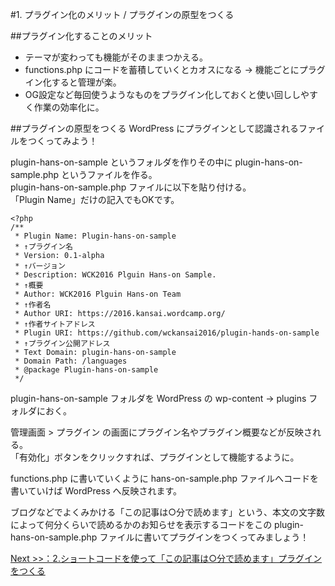 #1. プラグイン化のメリット / プラグインの原型をつくる

##プラグイン化することのメリット

* テーマが変わっても機能がそのままつかえる。
* functions.php にコードを蓄積していくとカオスになる → 機能ごとにプラグイン化すると管理が楽。
* OG設定など毎回使うようなものをプラグイン化しておくと使い回ししやすく作業の効率化に。


##プラグインの原型をつくる
WordPress にプラグインとして認識されるファイルをつくってみよう！

plugin-hans-on-sample というフォルダを作りその中に plugin-hans-on-sample.php というファイルを作る。  
plugin-hans-on-sample.php ファイルに以下を貼り付ける。  
「Plugin Name」だけの記入でもOKです。  

```
<?php
/**
 * Plugin Name: Plugin-hans-on-sample
 * ↑プラグイン名
 * Version: 0.1-alpha
 * ↑バージョン
 * Description: WCK2016 Plguin Hans-on Sample.
 * ↑概要
 * Author: WCK2016 Plguin Hans-on Team
 * ↑作者名
 * Author URI: https://2016.kansai.wordcamp.org/
 * ↑作者サイトアドレス
 * Plugin URI: https://github.com/wckansai2016/plugin-hands-on-sample
 * ↑プラグイン公開アドレス
 * Text Domain: plugin-hans-on-sample
 * Domain Path: /languages
 * @package Plugin-hans-on-sample
 */
```

plugin-hans-on-sample フォルダを WordPress の wp-content → plugins フォルダにおく。  
   
管理画面 > プラグイン の画面にプラグイン名やプラグイン概要などが反映される。  
「有効化」ボタンをクリックすれば、プラグインとして機能するように。  
  
functions.php に書いていくように hans-on-sample.php ファイルへコードを書いていけば WordPress へ反映されます。   
  
ブログなどでよくみかける「この記事は○分で読めます」という、本文の文字数によって何分くらいで読めるかのお知らせを表示するコードをこの plugin-hans-on-sample.php ファイルに書いてプラグインをつくってみましょう！

[ Next >>：2.ショートコードを使って「この記事は○分で読めます」プラグインをつくる](https://github.com/wckansai2016/plugin-hands-on/blob/master/plugin_hands_on_2.md) 